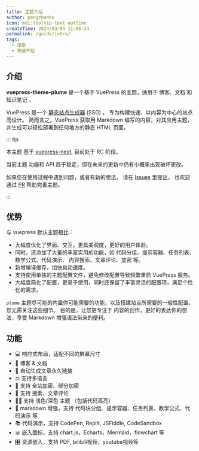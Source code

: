 ```yaml
---
title: 主题介绍
author: pengzhanbo
icon: mdi:tooltip-text-outline
createTime: 2024/03/04 11:06:24
permalink: /guide/intro/
tags:
  - 指南
  - 快速开始
---
```


## 介绍

**vuepress-theme-plume** 是一个基于 VuePress 的主题，适用于 博客、文档 和 知识笔记 。

VuePress 是一个 [静态站点生成器](https://en.wikipedia.org/wiki/Static_site_generator) (SSG) 。
专为构建快速、以内容为中心的站点而设计。
简而言之，VuePress 获取用 Markdown 编写的内容，对其应用主题，并生成可以轻松部署到任何地方的静态 HTML 页面。

::: tip

本主题 基于 [vuepress-next](https://github.com/vuepress/vuepress-next), 目前处于 RC 阶段。

当前主题 功能和 API 趋于稳定，但在未来的更新中仍有小概率出现破坏更改。

如果您在使用过程中遇到问题，或者有新的想法，
请在 [Issues](https://github.com/pengzhanbo/vuepress-theme-plume/issues) 里提出，
也欢迎 通过 [PR](https://github.com/pengzhanbo/vuepress-theme-plume/pulls) 帮助完善主题。

:::

## 优势

与 vuepress 默认主题相比：

- 大幅度优化了界面、交互，更具美观度，更好的用户体验。
- 同时，还添加了大量的丰富实用的功能，如 代码分组、提示容器、任务列表、数学公式、代码演示、
内容搜索、文章评论、加密 等。
- 新增编译缓存，加快启动速度。
- 支持使用单独的主题配置文件，避免修改配置导致频繁重启 VuePress 服务。
- 大幅度简化了配置，更易于使用，同时还保留了丰富灵活的配置项，满足个性化的需求。

`plume` 主题尽可能的内置你可能需要的功能，以及搭建站点所需要的一般性配置，您无需关注这些细节。
目的是，让您更专注于 内容的创作，更好的表达你的想法，享受 Markdown 增强语法带来的便利。

## 功能

- 💻 响应式布局，适配不同的屏幕尺寸
- 📖 博客 & 文档
- 🔗 自动生成文章永久链接
- ⚖ 支持多语言
- 🔑 支持 全站加密、部分加密
- 👀 支持 搜索、文章评论
- 👨‍💻‍ 支持 浅色/深色 主题 （包括代码高亮）
- 📠 markdown 增强，支持 代码块分组、提示容器、任务列表、数学公式、代码演示 等
- 📚 代码演示，支持 CodePen, Replit, JSFiddle, CodeSandbox
- 📊 嵌入图标，支持 chart.js，Echarts，Mermaid，flowchart 等
- 🎛 资源嵌入，支持 PDF, bilibili视频，youtube视频等
